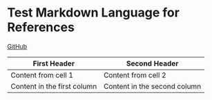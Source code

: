 # Test Markdown Language for References
[GitHub](https://guides.github.com/features/mastering-markdown/)

First Header | Second Header
------------ | -------------
Content from cell 1 | Content from cell 2
Content in the first column | Content in the second column
